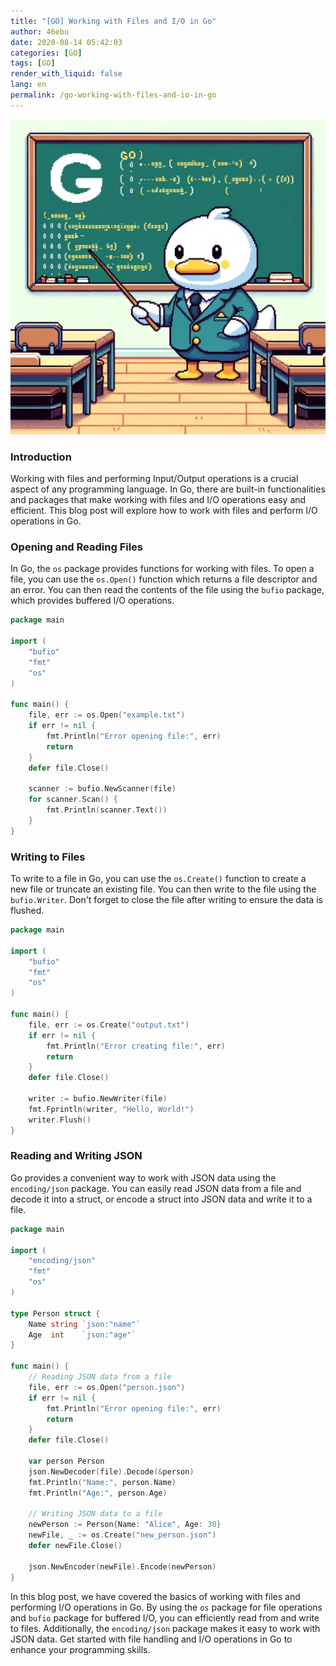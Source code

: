 ```yaml
---
title: "[GO] Working with Files and I/O in Go"
author: 46ebu
date: 2020-08-14 05:42:03 
categories: [GO]
tags: [GO]
render_with_liquid: false
lang: en
permalink: /go-working-with-files-and-io-in-go
---
```


![Intro](/assets/img/post/go.png)
### Introduction
Working with files and performing Input/Output operations is a crucial aspect of any programming language. In Go, there are built-in functionalities and packages that make working with files and I/O operations easy and efficient. This blog post will explore how to work with files and perform I/O operations in Go.

### Opening and Reading Files
In Go, the `os` package provides functions for working with files. To open a file, you can use the `os.Open()` function which returns a file descriptor and an error. You can then read the contents of the file using the `bufio` package, which provides buffered I/O operations.

```go
package main

import (
	"bufio"
	"fmt"
	"os"
)

func main() {
	file, err := os.Open("example.txt")
	if err != nil {
		fmt.Println("Error opening file:", err)
		return
	}
	defer file.Close()

	scanner := bufio.NewScanner(file)
	for scanner.Scan() {
		fmt.Println(scanner.Text())
	}
}
```

### Writing to Files
To write to a file in Go, you can use the `os.Create()` function to create a new file or truncate an existing file. You can then write to the file using the `bufio.Writer`. Don't forget to close the file after writing to ensure the data is flushed.

```go
package main

import (
	"bufio"
	"fmt"
	"os"
)

func main() {
	file, err := os.Create("output.txt")
	if err != nil {
		fmt.Println("Error creating file:", err)
		return
	}
	defer file.Close()

	writer := bufio.NewWriter(file)
	fmt.Fprintln(writer, "Hello, World!")
	writer.Flush()
}
```

### Reading and Writing JSON
Go provides a convenient way to work with JSON data using the `encoding/json` package. You can easily read JSON data from a file and decode it into a struct, or encode a struct into JSON data and write it to a file.

```go
package main

import (
	"encoding/json"
	"fmt"
	"os"
)

type Person struct {
	Name string `json:"name"`
	Age  int    `json:"age"`
}

func main() {
	// Reading JSON data from a file
	file, err := os.Open("person.json")
	if err != nil {
		fmt.Println("Error opening file:", err)
		return
	}
	defer file.Close()

	var person Person
	json.NewDecoder(file).Decode(&person)
	fmt.Println("Name:", person.Name)
	fmt.Println("Age:", person.Age)

	// Writing JSON data to a file
	newPerson := Person{Name: "Alice", Age: 30}
	newFile, _ := os.Create("new_person.json")
	defer newFile.Close()

	json.NewEncoder(newFile).Encode(newPerson)
}
```

In this blog post, we have covered the basics of working with files and performing I/O operations in Go. By using the `os` package for file operations and `bufio` package for buffered I/O, you can efficiently read from and write to files. Additionally, the `encoding/json` package makes it easy to work with JSON data. Get started with file handling and I/O operations in Go to enhance your programming skills.
